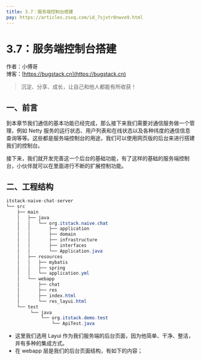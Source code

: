```yaml
---
title: 3.7：服务端控制台搭建
pay: https://articles.zsxq.com/id_7sjvtr8nwve9.html
---
```


# 3.7：服务端控制台搭建

作者：小傅哥
<br/>博客：[https://bugstack.cn](https://bugstack.cn)

>沉淀、分享、成长，让自己和他人都能有所收获！

## 一、前言

到本章节我们通信的基本功能已经完成，那么接下来我们需要对通信服务做一个管理，例如 Netty 服务的运行状态、用户列表和在线状态以及各种纬度的通信信息查询等等。这些都是服务端控制台的用途，我们可以使用网页版的后台来进行搭建我们的控制台。

接下来，我们就开发完善这一个后台的基础功能，有了这样的基础的服务端控制台，小伙伴就可以在里面进行不断的扩展控制功能。

## 二、工程结构

```java
itstack-naive-chat-server
└── src
    ├── main
    │   ├── java
    │   │   └── org.itstack.naive.chat
    │   │       ├── application
    │   │       ├── domain
    │   │       ├── infrastructure
    │   │       ├── interfaces
    │   │       └── Application.java
    │   ├── resources
    │   │   ├── mybatis
    │   │   ├── spring
    │   │   └── application.yml
    │   └── webapp
    │       ├── chat
    │       ├── res
    │       ├── index.html
    │       └── res_layui.html
    └── test
         └── java
             └── org.itstack.demo.test
                 └── ApiTest.java
```

- 这里我们选用 Layui 作为我们服务端的后台页面，因为他简单、干净、整洁，并有多种的集成方式。
- 在 webapp 层是我们的后台页面结构，有如下的内容；